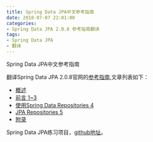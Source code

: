 ```yaml
---
title: Spring Data JPA中文参考指南
date: 2018-07-07 22:01:00
categories:
- Spring Data JPA 2.0.8 参考指南翻译
tags:
- Spring Data JPA
- 翻译
---
```


Spring Data JPA中文参考指南

翻译Spring Data JPA 2.0.8官网的[参考指南](https://docs.spring.io/spring-data/jpa/docs/2.0.8.RELEASE/reference/html/),文章列表如下：

* [概述](https://zhifengpeng.github.io/2018/07/07/translate/springdatajpa/Spring-Data-JPA-2-0-8%E6%A6%82%E8%BF%B0/)
* [前言 1~3](https://zhifengpeng.github.io/2018/07/07/translate/springdatajpa/%E5%89%8D%E8%A8%80/)
* [使用Spring Data Repositories 4]()
* [JPA Repositories 5]()
* [附录]()

Spring Data JPA练习项目，[github地址]()。

